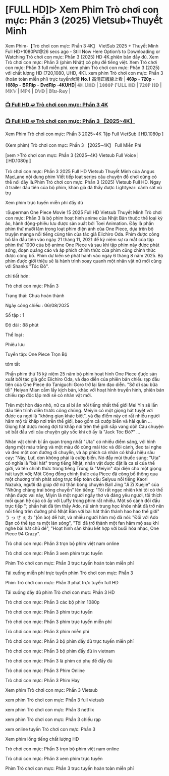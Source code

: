 # [𝖥𝖴𝖫𝖫 𝖧𝖣]▷ 𝖷𝖾𝗆 𝖯𝗁𝗂𝗆 Trò chơi con mực: Phần 3 (2025) 𝖵𝗂𝖾𝗍𝗌𝗎𝖻+𝖳𝗁𝗎𝗒𝖾̂́𝗍 𝖬𝗂𝗇𝗁

Xem Phim-【Trò chơi con mực: Phần 3 4K】 VietSub 2025 + Thuyết Minh Full HD+1080P#@26 secs ago - Still Now Here Option’s to Downloading or Watching Trò chơi con mực: Phần 3 (2025) HD 4K.phiên bản đầy đủ. Xem Trò chơi con mực: Phần 3 (phim Nhật) có phụ đề tiếng việt. Xem Trò chơi con mực: Phần 3 full miễn phí. xem phim Trò chơi con mực: Phần 3 (2025) với chất lượng HD [720,1080, UHD, 4K]. xem phim Trò chơi con mực: Phần 3 (hoàn toàn miễn phí) trực tuyến台灣 𝐍𝐨.𝟏 高清正版線上看 | 𝟒𝟔𝟎𝐩 - 𝟕𝟐𝟎𝐩 - 𝟏𝟎𝟖𝟎𝐩 - 𝐁𝐑𝐑𝐢𝐩 - 𝐃𝐯𝐝𝐑𝐢𝐩 -𝟒𝐊𝐔𝐇𝐃| 𝟜𝕂 𝕌ℍ𝔻 | 𝟙𝟘𝟠𝟘ℙ 𝔽𝕌𝕃𝕃 ℍ𝔻 | 𝟟𝟚𝟘ℙ ℍ𝔻 | 𝕄𝕂𝕍 | 𝕄ℙ𝟜 | 𝔻𝕍𝔻 | 𝔹𝕝𝕦-ℝ𝕒𝕪 |

### [📺 Full HD ➫️ Trò chơi con mực: Phần 3 4K](https://t.co/bisoJeqNCr)

### [📺 Full HD ➫️ Trò chơi con mực: Phần 3 【2025~4K】](https://t.co/bisoJeqNCr)

Xem Phim Trò chơi con mực: Phần 3 2025~4K Tập Full VietSub 〚HD.1080p〛

(Xem phim) Trò chơi con mực: Phần 3 【2025~4K】 Full Miễn Phí

[xem >Trò chơi con mực: Phần 3 {2025~4K} Vietsub Full Voice | 〚HD.1080p〛

Trò chơi con mực: Phần 3 2025 Full HD Vietsub Thuyết Minh của Angus MacLane nội dung phim Viết tiếp loạt series câu chuyện đồ chơi cũng có thể nói đây là.Phim Trò chơi con mực: Phần 3 (2025) Vietsub Full HD. Ngay ở trailer đầu tiên của bộ phim, khán giả đã thấy được Lightyear: cảnh sát vũ trụ

Xem phim trực tuyến miễn phí đầy đủ

วSuperman One Piece Movie 15 2025 Full HD Vietsub Thuyết Minh Trò chơi con mực: Phần 3 là bộ phim hoạt hình anime của Nhật Bản thuộc thể loại kỳ ảo, hành động-phiêu lưu được sản xuất bởi Toei Animation. Đây là phần phim thứ mười lăm trong loạt phim điện ảnh của One Piece, dựa trên bộ truyện manga nổi tiếng cùng tên của tác giả Eiichiro Oda. Phim được công bố lần đầu tiên vào ngày 21 tháng 11, 2021 để kỷ niệm sự ra mắt của tập phim thứ 1000 của bộ anime One Piece và sau khi tập phim này được phát sóng, đoạn quảng cáo và áp phích chính thức của phim cũng chính thức được công bố. Phim dự kiến sẽ phát hành vào ngày 6 tháng 8 năm 2025. Bộ phim được giới thiệu sẽ là hành trình xoay quanh một nhân vật nữ mới cùng với Shanks "Tóc Đỏ".

chi tiết hơn:

Trò chơi con mực: Phần 3

Trạng thái: Chưa hoàn thành

Ngày công chiếu : 06/08/2025

Số tập : 1

Độ dài : 88 phút

Thể loại :

Phiêu lưu

Tuyển tập: One Piece Trọn Bộ

tóm tắt

Phần phim thứ 15 kỷ niệm 25 năm bộ phim hoạt hình One Piece được sản xuất bởi tác giả gốc Eiichiro Oda, và đạo diễn của phiên bản chiếu rạp đầu tiên của One Piece do Taniguchi Goro trở lại làm đạo diễn. "Sở dĩ sau bữa tối" Heiyan Mian cầm lấy kịch bản, khác với hoạt hình truyền hình, phiên bản chiếu rạp độc lập mới sẽ có nhân vật mới.

Trên một hòn đảo nhỏ, nữ ca sĩ bí ẩn nổi tiếng nhất thế giới Mei Yin sẽ lần đầu tiên trình diễn trước công chúng. Meiyin có một giọng hát tuyệt vời được ca ngợi là "không gian khác biệt", và địa điểm này có rất nhiều người hâm mộ từ khắp nơi trên thế giới, bao gồm cả cướp biển và hải quân ... Giọng hát được mong đợi từ khắp nơi trên thế giới sắp vang dội! Câu chuyện sẽ bắt đầu với câu chuyện gây sốc khi cô ấy là "Jack Tóc Đỏ?" ...

Nhân vật chính bí ẩn quan trọng nhất "Uta" có nhiều điểm sáng, với hình dạng một màu trắng và một màu đỏ cùng mái tóc và đôi cánh, đeo tai nghe và đeo một con đường di chuyển, và áp phích cá nhân có khẩu hiệu sâu cay: "Này, Luf, don không phải là cướp biển. Nó đầy mùi thuốc súng; "Uta" có nghĩa là "bài hát" trong tiếng Nhật, nhân vật được đặt là ca sĩ của thế giới, và tên chính thức trong tiếng Trung là "Meiyin" đại diện cho một giọng hát tuyệt vời; Một Cộng đồng chính thức của Piece đã công bố thông qua một chương trình phát sóng trực tiếp toàn cầu Seiyuu nổi tiếng Kaori Nazuka, người đã giúp đỡ nữ thần bóng chuyền Ball Jing "Ji Zi Xuejie" của "Những chàng trai bóng chuyền" lên tiếng: "Tôi rất ngạc nhiên khi tôi có thể nhận được vai này, Miyin là một người ngây thơ và đáng yêu người, tôi thích mối quan hệ của cô ấy với Luffy trong phim rất nhiều. Một số cảnh đối đầu trực tiếp "; phần hát đã tìm thấy Ado, nữ sinh trung học khỏe nhất đã trở nên nổi tiếng trên đường phố Nhật Bản với bài hát thần thánh hao hao thế giới" う っ せ ぇ わ "(ồn ào) để hát, và nhiều người hâm mộ đã nói: "Đối với Ado Bạn có thể tạo ra một làn sóng", "Tôi đã trở thành một fan hâm mộ sau khi nghe bài hát chủ đề", "Hoạt hình sân khấu kết hợp với buổi hòa nhạc, One Piece 94 Crazy".

Trò chơi con mực: Phần 3 trọn bộ phim việt nam online

Trò chơi con mực: Phần 3 xem phim trực tuyến

Phim Trò chơi con mực: Phần 3 trực tuyến hoàn toàn miễn phí

Tải xuống miễn phí trực tuyến phim Trò chơi con mực: Phần 3

Phim Trò chơi con mực: Phần 3 phát trực tuyến full HD

Tải xuống đầy đủ phim Trò chơi con mực: Phần 3 HD

Trò chơi con mực: Phần 3 các bộ phim 1080p

Trò chơi con mực: Phần 3 phim trực tuyến

Trò chơi con mực: Phần 3 phim trực tuyến miễn phí

Trò chơi con mực: Phần 3 phim miễn phí

Trò chơi con mực: Phần 3 bộ phim đầy đủ trực tuyến miễn phí

Trò chơi con mực: Phần 3 bộ phim đầy đủ in vietnam

Trò chơi con mực: Phần 3 là phim có phụ đề đầy đủ

Trò chơi con mực: Phần 3 Phim Online

Trò chơi con mực: Phần 3 Phim Hay

Xem phim Trò chơi con mực: Phần 3 Vietsub

xem phim Trò chơi con mực: Phần 3 full vietsub

xem phim Trò chơi con mực: Phần 3 netflix

xem phim Trò chơi con mực: Phần 3 chiếu rạp

xem online tuyến Trò chơi con mực: Phần 3

Xem phim lồng tiếng chất lượng HD

Trò chơi con mực: Phần 3 trọn bộ phim việt nam online

Trò chơi con mực: Phần 3 xem phim trực tuyến

Phim Trò chơi con mực: Phần 3 trực tuyến hoàn toàn miễn phí
